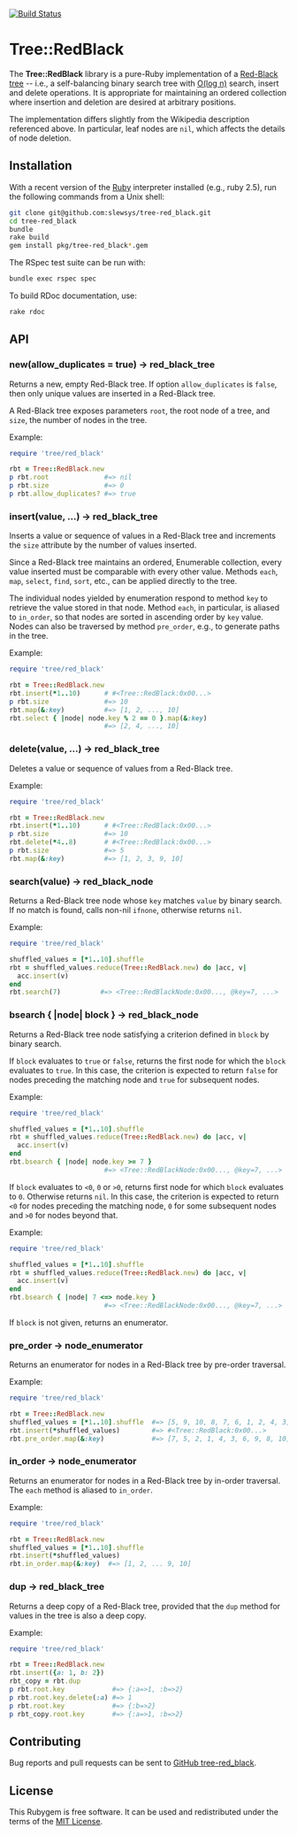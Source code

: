 [![Build Status](https://travis-ci.com/slewsys/tree-red_black.svg?branch=master)](https://travis-ci.com/slewsys/tree-red_black)

# Tree::RedBlack

The __Tree::RedBlack__ library is a pure-Ruby implementation of
a [Red-Black tree](https://en.wikipedia.org/wiki/Red–black_tree) --
i.e., a self-balancing binary search tree
with [O(log n)](https://en.wikipedia.org/wiki/Big-O_notation) search,
insert and delete operations. It is appropriate for maintaining an
ordered collection where insertion and deletion are desired at
arbitrary positions.

The implementation differs slightly from the Wikipedia description
referenced above. In particular, leaf nodes are `nil`, which affects the
details of node deletion.

## Installation
With a recent version of the [Ruby](https://www.ruby-lang.org/en/)
interpreter installed (e.g., ruby 2.5), run the following commands
from a Unix shell:

```bash
git clone git@github.com:slewsys/tree-red_black.git
cd tree-red_black
bundle
rake build
gem install pkg/tree-red_black*.gem
```

The RSpec test suite can be run with:

```bash
bundle exec rspec spec
```

To build RDoc documentation, use:

```bash
rake rdoc
```

## API

### new(allow_duplicates = true) &#8594; red_black_tree

Returns a new, empty Red-Black tree. If option `allow_duplicates` is
`false`, then only unique values are inserted in a Red-Black tree.

A Red-Black tree exposes parameters `root`, the root node of a tree,
and `size`, the number of nodes in the tree.

Example:

```ruby
require 'tree/red_black'

rbt = Tree::RedBlack.new
p rbt.root              #=> nil
p rbt.size              #=> 0
p rbt.allow_duplicates? #=> true
```

### insert(value, ...) &#8594; red_black_tree

Inserts a value or sequence of values in a Red-Black tree and
increments the `size` attribute by the number of values inserted.

Since a Red-Black tree maintains an ordered, Enumerable collection,
every value inserted must be comparable with every other value.
Methods `each`, `map`, `select`, `find`, `sort`, etc., can be applied
directly to the tree.

The individual nodes yielded by enumeration respond to method `key` to
retrieve the value stored in that node. Method `each`, in particular,
is aliased to `in_order`, so that nodes are sorted in ascending order
by `key` value. Nodes can also be traversed by method `pre_order`,
e.g., to generate paths in the tree.

Example:

```ruby
require 'tree/red_black'

rbt = Tree::RedBlack.new
rbt.insert(*1..10)      # #<Tree::RedBlack:0x00...>
p rbt.size              #=> 10
rbt.map(&:key)          #=> [1, 2, ..., 10]
rbt.select { |node| node.key % 2 == 0 }.map(&:key)
                        #=> [2, 4, ..., 10]
```

### delete(value, ...) &#8594; red_black_tree

Deletes a value or sequence of values from a Red-Black tree.

Example:

```ruby
require 'tree/red_black'

rbt = Tree::RedBlack.new
rbt.insert(*1..10)      # #<Tree::RedBlack:0x00...>
p rbt.size              #=> 10
rbt.delete(*4..8)       # #<Tree::RedBlack:0x00...>
p rbt.size              #=> 5
rbt.map(&:key)          #=> [1, 2, 3, 9, 10]
```

### search(value) &#8594; red_black_node

Returns a Red-Black tree node whose `key` matches `value` by binary
search. If no match is found, calls non-nil `ifnone`, otherwise
returns `nil`.

Example:

```ruby
require 'tree/red_black'

shuffled_values = [*1..10].shuffle
rbt = shuffled_values.reduce(Tree::RedBlack.new) do |acc, v|
  acc.insert(v)
end
rbt.search(7)          #=> <Tree::RedBlackNode:0x00..., @key=7, ...>
```

### bsearch { |node| block } &#8594; red_black_node

Returns a Red-Black tree node satisfying a criterion defined in
`block` by binary search.

If `block` evaluates to `true` or `false`, returns the first node
for which the `block` evaluates to `true`. In this case, the
criterion is expected to return `false` for nodes preceding
the matching node and `true` for subsequent nodes.

Example:

```ruby
require 'tree/red_black'

shuffled_values = [*1..10].shuffle
rbt = shuffled_values.reduce(Tree::RedBlack.new) do |acc, v|
  acc.insert(v)
end
rbt.bsearch { |node| node.key >= 7 }
                        #=> <Tree::RedBlackNode:0x00..., @key=7, ...>
```

If `block` evaluates to `<0`, `0` or `>0`, returns
first node for which `block` evaluates to `0`. Otherwise returns
`nil`. In this case, the criterion is expected to return
`<0` for nodes preceding the matching node, `0` for some
subsequent nodes and `>0` for nodes beyond that.

Example:

```ruby
require 'tree/red_black'

shuffled_values = [*1..10].shuffle
rbt = shuffled_values.reduce(Tree::RedBlack.new) do |acc, v|
  acc.insert(v)
end
rbt.bsearch { |node| 7 <=> node.key }
                        #=> <Tree::RedBlackNode:0x00..., @key=7, ...>
```

If `block` is not given, returns an enumerator.

### pre_order &#8594; node_enumerator

Returns an enumerator for nodes in a Red-Black tree by pre-order
traversal.

Example:

```ruby
require 'tree/red_black'

rbt = Tree::RedBlack.new
shuffled_values = [*1..10].shuffle  #=> [5, 9, 10, 8, 7, 6, 1, 2, 4, 3]
rbt.insert(*shuffled_values)        #=> #<Tree::RedBlack:0x00...>
rbt.pre_order.map(&:key)            #=> [7, 5, 2, 1, 4, 3, 6, 9, 8, 10]
```

### in_order &#8594; node_enumerator

Returns an enumerator for nodes in a Red-Black tree by in-order
traversal. The `each` method is aliased to `in_order`.

Example:

```ruby
require 'tree/red_black'

rbt = Tree::RedBlack.new
shuffled_values = [*1..10].shuffle
rbt.insert(*shuffled_values)
rbt.in_order.map(&:key)  #=> [1, 2, ... 9, 10]
```

### dup &#8594; red_black_tree

Returns a deep copy of a Red-Black tree, provided that the `dup`
method for values in the tree is also a deep copy.

Example:

```ruby
require 'tree/red_black'

rbt = Tree::RedBlack.new
rbt.insert({a: 1, b: 2})
rbt_copy = rbt.dup
p rbt.root.key            #=> {:a=>1, :b=>2}
p rbt.root.key.delete(:a) #=> 1
p rbt.root.key            #=> {:b=>2}
p rbt_copy.root.key       #=> {:a=>1, :b=>2}
```

## Contributing

Bug reports and pull requests can be sent to
[GitHub tree-red_black](https://github.com/slewsys/tree-red_black).

## License

This Rubygem is free software. It can be used and redistributed under
the terms of the [MIT License](http://opensource.org/licenses/MIT).
